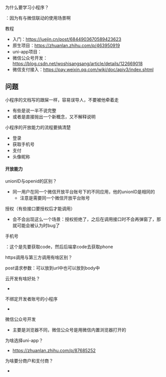 

为什么要学习小程序？

：因为有与微信联动的使用场景啊

教程

- 入门：https://juejin.cn/post/6844903670589423623
- 原生项目：https://zhuanlan.zhihu.com/p/463950919
- uni-app项目：
- 微信公众号开发：https://blog.csdn.net/woshisangsang/article/details/122669018
- 微信支付接入：https://pay.weixin.qq.com/wiki/doc/apiv3/index.shtml



## 问题

小程序的文档写的跟屎一样，容易误导人，不要被他牵着走

- 有些是说一半不说完整
- 或者是直接抛出一个新概念，又不解释说明

小程序的开放能力的流程要搞清楚

- 登录
- 获取手机号
- 支付
- 头像昵称

#### 开放能力

unionID与openid的区别？

- 同一用户在同一个微信开放平台账号下的不同应用，他的unionID是相同的
  - 注意是需要同一个微信开放平台账号

授权（有些接口要授权后才能调用）

- 会不会出现这么一个场景：授权拒绝了，之后在调用接口时不会再弹窗了，那就可能会被认为时bug了

手机号

：这个是先要获取code，然后后端拿code去获取phone

https调用与第三方调用有啥区别？

post请求参数：可以放到url中也可以放到body中

云开发有啥好处？

- 

不绑定开发者账号的小程序

- 

微信公众号开发

- 主要是浏览器不同，微信公众号是用微信内置浏览器打开的



为啥选择uni-app？

- https://zhuanlan.zhihu.com/p/87685252

为啥要分商户和支付商？

- 

